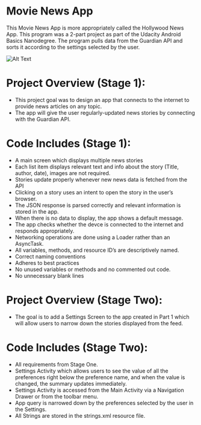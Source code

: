 # Movie News App

This Movie News App is more appropriately called the Hollywood News App. This program was a 2-part project as part of the Udacity Android Basics Nanodegree. The program pulls data from the Guardian API and sorts it according to the settings selected by the user.

![Alt Text](https://github.com/codercarly/MovieNewsApp/ezgif.com-video-to-gif.gif)

# Project Overview (Stage 1):
- This project goal was to design an app that connects to the internet to provide news articles on any topic. 
- The app will give the user regularly-updated news stories by connecting with the Guardian API.

# Code Includes (Stage 1):
- A main screen which displays multiple news stories
- Each list item displays relevant text and info about the story (Title, author, date), images are not required.
- Stories update properly whenever new news data is fetched from the API
- Clicking on a story uses an intent to open the story in the user’s browser.
- The JSON response is parsed correctly and relevant information is stored in the app.
- When there is no data to display, the app shows a default message.
- The app checks whether the devce is connected to the internet and responds appropriately.
- Networking operations are done using a Loader rather than an AsyncTask.
- All variables, methods, and resource ID’s are descriptively named.
- Correct naming conventions
- Adheres to best practices
- No unused variables or methods and no commented out code.
- No unnecessary blank lines

# Project Overview (Stage Two):
- The goal is to add a Settings Screen to the app created in Part 1 which will allow users to narrow down the stories displayed from the feed. 

# Code Includes (Stage Two):
- All requirements from Stage One.
- Settings Activity which allows users to see the value of all the preferences right below the preference name, and when the value is changed, the summary updates immediately.
- Settings Activity is accessed from the Main Activity via a Navigation Drawer or from the toolbar menu.
- App query is narrowed down by the preferences selected by the user in the Settings.
- All Strings are stored in the strings.xml resource file.
